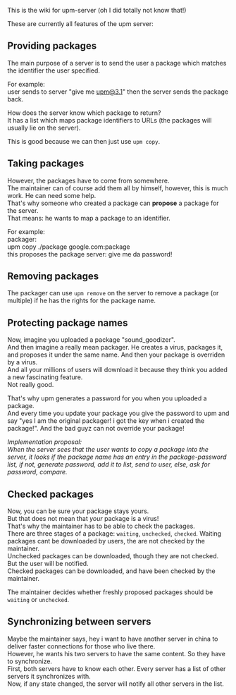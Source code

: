 This is the wiki for upm-server (oh I did totally not know that!)

These are currently all features of the upm server:

## Providing packages
The main purpose of a server is to send the user a package which matches the
identifier the user specified.  

For example:  
user sends to server "give me upm@3.1"
then the server sends the package back.

How does the server know which package to return?  
It has a list which maps package identifiers to URLs (the packages will usually lie on the server).  

This is good because we can then just use `upm copy`.

## Taking packages

However, the packages have to come from somewhere.  
The maintainer can of course add them all by himself, however, this is much work.
He can need some help.  
That's why someone who created a package can **propose** a package for the server.  
That means: he wants to map a package to an identifier.  

For example:  
packager:  
upm copy ./package google.com:package  
this proposes the package
server:
give me da password!  

## Removing packages
The packager can use `upm remove` on the server to remove a package (or multiple)
if he has the rights for the package name.

## Protecting package names
Now, imagine you uploaded a package "sound_goodizer".  
And then imagine a really mean packager. He creates a virus, packages it, and
proposes it under the same name. And then your package is overriden by a virus.  
And all your millions of users will download it because they think you added a new fascinating feature.  
Not really good.  

That's why upm generates a password for you when you uploaded a package.  
And every time you update your package you give the password to upm and say
"yes I am the original packager! i got the key when i created the package!".
And the bad guyz can not override your package!

_Implementation proposal:  
When the server sees that the user wants to copy a package into the server,
it looks if the package name has an entry in the package-password list,
if not, generate password, add it to list, send to user, else, ask for password, compare._

## Checked packages

Now, you can be sure your package stays yours.  
But that does not mean that *your* package is a virus!  
That's why the maintainer has to be able to check the packages.  
There are three stages of a package: `waiting`, `unchecked`, `checked`.
Waiting packages cant be downloaded by users, the are not checked by the maintainer.  
Unchecked packages can be downloaded, though they are not checked. But the user will
be notified.  
Checked packages can be downloaded, and have been checked by the maintainer.  

The maintainer decides whether freshly proposed packages should be `waiting` or `unchecked`.

## Synchronizing between servers
Maybe the maintainer says, hey i want to have another server in china to deliver faster connections for those who live there.  
However, he wants his two servers to have the same content. So they have to synchronize.  
First, both servers have to know each other. Every server has a list of other servers it synchronizes with.  
Now, if any state changed, the server will notify all other servers in the list.  
